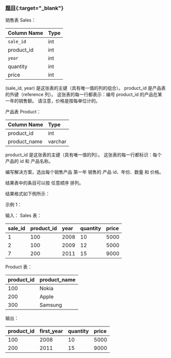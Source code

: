 ### [题目](https://leetcode.cn/problems/product-sales-analysis-iii/){:target="_blank"}

销售表 Sales：

| Column Name | Type |
|:------------|:-----|
| `sale_id`   | int  |
| product_id  | int  |
| `year`      | int  |
| quantity    | int  |
| price       | int  |

(sale_id, year) 是这张表的主键（具有唯一值的列的组合）。
product_id 是产品表的外键（reference 列）。
这张表的每一行都表示：编号 product_id 的产品在某一年的销售额。
请注意，价格是按每单位计的。

产品表 Product：

| Column Name  | Type    |
|:-------------|:--------|
| product_id   | int     |
| product_name | varchar |

product_id 是这张表的主键（具有唯一值的列）。
这张表的每一行都标识：每个产品的 id 和 产品名称。

编写解决方案，选出每个销售产品 第一年 销售的 产品 id、年份、数量 和 价格。

结果表中的条目可以按 任意顺序 排列。

结果格式如下例所示：

示例 1：

输入：
Sales 表：

| sale_id | product_id | year | quantity | price |
|:--------|:-----------|:-----|:---------|:------|
| 1       | 100        | 2008 | 10       | 5000  |
| 2       | 100        | 2009 | 12       | 5000  |
| 7       | 200        | 2011 | 15       | 9000  |

Product 表：

| product_id | product_name |
|:-----------|:-------------|
| 100        | Nokia        |
| 200        | Apple        |
| 300        | Samsung      |

输出：

| product_id | first_year | quantity | price |
|:-----------|:-----------|:---------|:------|
| 100        | 2008       | 10       | 5000  |
| 200        | 2011       | 15       | 9000  |

